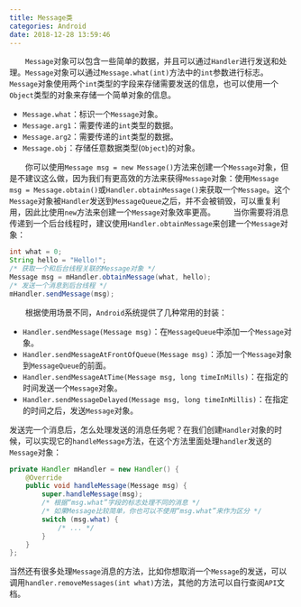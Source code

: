 ```yaml
---
title: Message类
categories: Android
date: 2018-12-28 13:59:46
---
```

&emsp;&emsp;`Message`对象可以包含一些简单的数据，并且可以通过`Handler`进行发送和处理。`Message`对象可以通过`Message.what(int)`方法中的`int`参数进行标志。`Message`对象使用两个`int`类型的字段来存储需要发送的信息，也可以使用一个`Object`类型的对象来存储一个简单对象的信息。<!--more-->

- `Message.what`：标识一个`Message`对象。
- `Message.arg1`：需要传递的`int`类型的数据。
- `Message.arg2`：需要传递的`int`类型的数据。
- `Message.obj`：存储任意数据类型(`Object`)的对象。

&emsp;&emsp;你可以使用`Message msg = new Message()`方法来创建一个`Message`对象，但是不建议这么做，因为我们有更高效的方法来获得`Message`对象：使用`Message msg = Message.obtain()`或`Handler.obtainMessage()`来获取一个`Message`。这个`Message`对象被`Handler`发送到`MessageQueue`之后，并不会被销毁，可以重复利用，因此比使用`new`方法来创建一个`Message`对象效率更高。
&emsp;&emsp;当你需要将消息传递到一个后台线程时，建议使用`Handler.obtainMessage`来创建一个`Message`对象：

``` java
int what = 0;
String hello = "Hello!";
/* 获取一个和后台线程关联的Message对象 */
Message msg = mHandler.obtainMessage(what, hello);
/* 发送一个消息到后台线程 */
mHandler.sendMessage(msg);
```

&emsp;&emsp;根据使用场景不同，`Android`系统提供了几种常用的封装：

- `Handler.sendMessage(Message msg)`：在`MessageQueue`中添加一个`Message`对象。
- `Handler.sendMessageAtFrontOfQueue(Message msg)`：添加一个`Message`对象到`MessageQueue`的前面。
- `Handler.sendMessageAtTime(Message msg, long timeInMills)`：在指定的时间发送一个`Message`对象。
- `Handler.sendMessageDelayed(Message msg, long timeInMillis)`：在指定的时间之后，发送`Message`对象。

发送完一个消息后，怎么处理发送的消息任务呢？在我们创建`Handler`对象的时候，可以实现它的`handleMessage`方法，在这个方法里面处理`handler`发送的`Message`对象：

``` java
private Handler mHandler = new Handler() {
    @Override
    public void handleMessage(Message msg) {
        super.handleMessage(msg);
        /* 根据“msg.what”字段的标志处理不同的消息 */
        /* 如果Message比较简单，你也可以不使用“msg.what”来作为区分 */
        switch (msg.what) {
            /* ... */
        }
    }
};
```

当然还有很多处理`Message`消息的方法，比如你想取消一个`Message`的发送，可以调用`handler.removeMessages(int what)`方法，其他的方法可以自行查阅`API`文档。